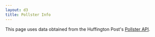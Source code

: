 ```yaml
---
layout: d3
title: Pollster Info
---
```


<script>
	var API_SERVER = 'http://elections.huffingtonpost.com/',
		API_BASE = 'pollster/api/',
		API_FILE = 'polls.json',
		callback = '?callback=pollsterPoll',
		params = '',
		latest_data;

	window.pollsterPoll = function(incoming_data){
		latest_data = incoming_data;
		visualize();
	}

	$(document).ready(function() {
		$.ajax({
			url: API_SERVER + API_BASE + API_FILE + callback + params,
			dataType: 'script',
			type: 'GET',
			cache: true
		});
	});

	function visualize(){
		console.log(latest_data);
	}
</script>



<div id='attribution'>
	<p>This page uses data obtained from the Huffington Post's <a href='http://elections.huffingtonpost.com/pollster/api/'>Pollster API</a>.</p>
</div>